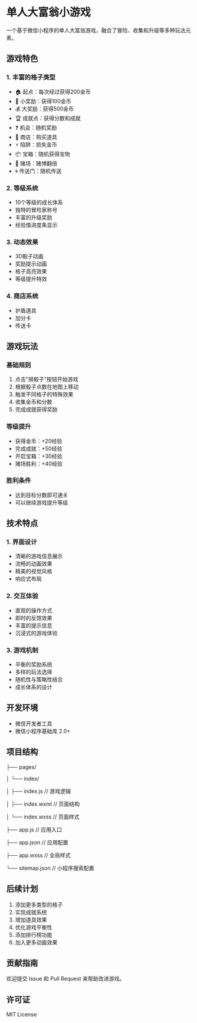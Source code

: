 # 单人大富翁小游戏

一个基于微信小程序的单人大富翁游戏，融合了冒险、收集和升级等多种玩法元素。

## 游戏特色

### 1. 丰富的格子类型
- 🏠 起点：每次经过获得200金币
- 🎁 小奖励：获得100金币
- 💰 大奖励：获得500金币
- 🏆 成就点：获得分数和成就
- ❓ 机会：随机奖励
- 🏪 商店：购买道具
- ⚡ 陷阱：损失金币
- 📦 宝箱：随机获得宝物
- 🎲 赌场：赌博翻倍
- 🌀 传送门：随机传送

### 2. 等级系统
- 10个等级的成长体系
- 独特的冒险家称号
- 丰富的升级奖励
- 经验值进度条显示

### 3. 动态效果
- 3D骰子动画
- 奖励提示动画
- 格子高亮效果
- 等级提升特效

### 4. 商店系统
- 护盾道具
- 加分卡
- 传送卡

## 游戏玩法

### 基础规则
1. 点击"掷骰子"按钮开始游戏
2. 根据骰子点数在地图上移动
3. 触发不同格子的特殊效果
4. 收集金币和分数
5. 完成成就获得奖励

### 等级提升
- 获得金币：+20经验
- 完成成就：+50经验
- 开启宝箱：+30经验
- 赌场胜利：+40经验

### 胜利条件
- 达到目标分数即可通关
- 可以继续游戏提升等级

## 技术特点

### 1. 界面设计
- 清晰的游戏信息展示
- 流畅的动画效果
- 精美的视觉风格
- 响应式布局

### 2. 交互体验
- 直观的操作方式
- 即时的反馈效果
- 丰富的提示信息
- 沉浸式的游戏体验

### 3. 游戏机制
- 平衡的奖励系统
- 多样的玩法选择
- 随机性与策略性结合
- 成长体系的设计

## 开发环境

- 微信开发者工具
- 微信小程序基础库 2.0+

## 项目结构 

├── pages/

│ └── index/

│ ├── index.js // 游戏逻辑

│ ├── index.wxml // 页面结构

│ └── index.wxss // 页面样式

├── app.js // 应用入口

├── app.json // 应用配置

├── app.wxss // 全局样式

└── sitemap.json // 小程序搜索配置

## 后续计划

1. 添加更多类型的格子
2. 实现成就系统
3. 增加道具效果
4. 优化游戏平衡性
5. 添加排行榜功能
6. 加入更多动画效果

## 贡献指南

欢迎提交 Issue 和 Pull Request 来帮助改进游戏。

## 许可证

MIT License